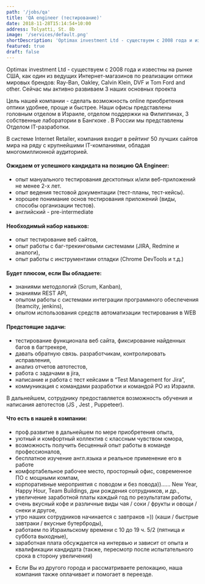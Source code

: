 ```yaml
---
path: '/jobs/qa'
title: 'QA engineer (тестирование)'
date: 2018-11-28T15:14:54+10:00
address: Tolyatti, St. 8b
image: '/services/default.png'
shortDescription: 'Optimax investment Ltd - существуем с 2008 года и известны на рынке США'
featured: true
draft: false
---
```


Optimax investment Ltd - существуем с 2008 года и известны на рынке США, как один из ведущих Интернет-магазинов по реализации оптики мировых брендов: Ray-Ban, Oakley, Calvin Klein, DVF и Tom Ford and other. Сейчас мы активно развиваем 3 наших основных проекта

Цель нашей компании - сделать возможность online приобретения оптики удобнее, проще и быстрее. Наши офисы представлены головным отделом в Израиле, отделом поддержки на Филиппинах, 3 собственные лаборатории в Бангкоке . В России мы представлены Отделом IT-разработки.

В системе Internet Retailer, компания входит в рейтинг 50 лучших сайтов мира на ряду с крупнейшими IT-компаниями, обладая многомиллионной аудиторией.

#### Ожидаем от успешного кандидата на позицию QA Engineer:

- опыт мануального тестирования десктопных и/или веб-приложений не менее 2-х лет.
- опыт ведения тестовой документации (тест-планы, тест-кейсы).
- хорошее понимание основ тестирования приложений (виды, способы организации тестов).
- английский - pre-intermediate

#### Необходимый набор навыков:

- опыт тестирование веб сайтов,
- опыт работы с баг-трекинговыми системами (JIRA, Redmine и аналоги),
- опыт работы с инструментами отладки (Chrome DevTools и т.д.)

#### Будет плюсом, если Вы обладаете:

- знаниями методологий (Scrum, Kanban),
- знаниями REST API,
- опытом работы с системами интеграции программного обеспечения (teamcity, jenkins),
- опытом использования средств автоматизации тестирования в WEB

#### Предстоящие задачи:

- тестирование функционала веб сайта, фиксирование найденных багов в багтрекере,
- давать обратную связь. разработчикам, контролировать исправления,
- анализ отчетов автотестов,
- работа с задачами в jira,
- написание и работа с тест кейсами в “Test Management for Jira”,
- коммуникация с командами разработки и командой PO из Израиля.

В дальнейшем, сотруднику предоставляется возможность обучения и написания автотестов (JS , Jest , Puppeteer).

#### Что есть в нашей в компании:

- проф.развитие в дальнейшем по мере приобретения опыта,
- уютный и комфортный коллектив с классным чувством юмора,
- возможность получить бесценный опыт работы в команде профессионалов,
- бесплатное изучение англ.языка и реальное применение его в работе
- комфортабельное рабочее место, просторный офис, современное ПО с мощными компам,
- корпоративные мероприятия с поводом и без повода))...... New Year, Happy Hour, Team Buildings, дни рождения сотрудников, и др.,
- увеличение заработной платы каждый год по результатам работы,
- очень вкусный кофе и различные виды чая / соки / фрукты и овощи / снеки и другое,
- утро наших сотрудников начинается с завтраков =)) (каши / быстрые завтраки / вкусные бутерброды),
- работаем по Израильскому времени с 10 до 19 ч. 5/2 (пятница и суббота выходные),
- заработная плата обсуждается на интервью и зависит от опыта и квалификации кандидата (также, пересмотр после испытательного срока в сторону увеличения)

* Если Вы из другого города и рассматриваете релокацию, наша компания также оплачивает и помогает в переезде.
